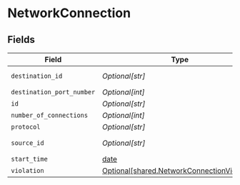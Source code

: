 # NetworkConnection


## Fields

| Field                                                                                                | Type                                                                                                 | Required                                                                                             | Description                                                                                          |
| ---------------------------------------------------------------------------------------------------- | ---------------------------------------------------------------------------------------------------- | ---------------------------------------------------------------------------------------------------- | ---------------------------------------------------------------------------------------------------- |
| `destination_id`                                                                                     | *Optional[str]*                                                                                      | :heavy_minus_sign:                                                                                   | Destination App id                                                                                   |
| `destination_port_number`                                                                            | *Optional[int]*                                                                                      | :heavy_minus_sign:                                                                                   | N/A                                                                                                  |
| `id`                                                                                                 | *Optional[str]*                                                                                      | :heavy_minus_sign:                                                                                   | N/A                                                                                                  |
| `number_of_connections`                                                                              | *Optional[int]*                                                                                      | :heavy_minus_sign:                                                                                   | N/A                                                                                                  |
| `protocol`                                                                                           | *Optional[str]*                                                                                      | :heavy_minus_sign:                                                                                   | N/A                                                                                                  |
| `source_id`                                                                                          | *Optional[str]*                                                                                      | :heavy_minus_sign:                                                                                   | Source App id                                                                                        |
| `start_time`                                                                                         | [date](https://docs.python.org/3/library/datetime.html#date-objects)                                 | :heavy_minus_sign:                                                                                   | N/A                                                                                                  |
| `violation`                                                                                          | [Optional[shared.NetworkConnectionViolation]](undefined/models/shared/networkconnectionviolation.md) | :heavy_minus_sign:                                                                                   | N/A                                                                                                  |